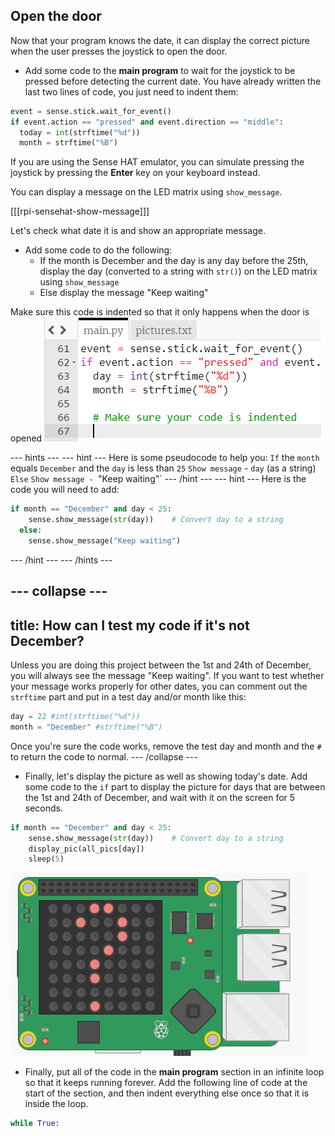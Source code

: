 ## Open the door

Now that your program knows the date, it can display the correct picture when the user presses the joystick to open the door.

+ Add some code to the **main program** to wait for the joystick to be pressed before detecting the current date. You have already written the last two lines of code, you just need to indent them:

```python
event = sense.stick.wait_for_event()
if event.action == "pressed" and event.direction == "middle":
  today = int(strftime("%d"))
  month = strftime("%B")
```

If you are using the Sense HAT emulator, you can simulate pressing the joystick by pressing the **Enter** key on your keyboard instead.

You can display a message on the LED matrix using `show_message`.

[[[rpi-sensehat-show-message]]]

Let's check what date it is and show an appropriate message.

+ Add some code to do the following:
    - If the month is December and the day is any day before the 25th, display the day (converted to a string with `str()`) on the LED matrix using `show_message`
    - Else display the message "Keep waiting"

Make sure this code is indented so that it only happens when the door is opened
![Indent code](images/indent-code.png)

--- hints ---
--- hint ---
Here is some pseudocode to help you:
`If` the `month` equals `December` and the `day` is less than `25`
`Show message` - `day` (as a string)
`Else`
`Show message - `"Keep waiting"`
--- /hint ---
--- hint ---
Here is the code you will need to add:

```python
if month == "December" and day < 25:
    sense.show_message(str(day))    # Convert day to a string
  else:
    sense.show_message("Keep waiting")
```
--- /hint ---
--- /hints ---

--- collapse ---
---
title: How can I test my code if it's not December?
---
Unless you are doing this project between the 1st and 24th of December, you will always see the message "Keep waiting". If you want to test whether your message works properly for other dates, you can comment out the `strftime` part and put in a test day and/or month like this:

```python
day = 22 #int(strftime("%d"))
month = "December" #strftime("%B")
```

Once you're sure the code works, remove the test day and month and the `#` to return the code to normal.
--- /collapse ---

+ Finally, let's display the picture as well as showing today's date. Add some code to the `if` part to display the picture for days that are between the 1st and 24th of December, and wait with it on the screen for 5 seconds.

```python
if month == "December" and day < 25:
    sense.show_message(str(day))    # Convert day to a string
    display_pic(all_pics[day])
    sleep(5)
```

![Display image](images/display-image.gif)

+ Finally, put all of the code in the **main program** section in an infinite loop so that it keeps running forever. Add the following line of code at the start of the section, and then indent everything else once so that it is inside the loop.

```python
while True:
```
